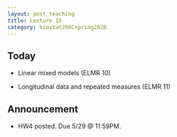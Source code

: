 ```yaml
---
layout: post_teaching
title: Lecture 15
category: biostat200Cspring2020
---
```


## Today

* Linear mixed models (ELMR 10)

* Longitudinal data and repeated measures (ELMR 11)

## Announcement

* HW4 posted. Due 5/29 @ 11:59PM.


